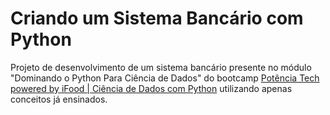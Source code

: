 # Criando um Sistema Bancário com Python

Projeto de desenvolvimento de um sistema bancário presente no módulo "Dominando o Python Para Ciência de Dados" do bootcamp [Potência Tech powered by iFood | Ciência de Dados com Python](https://www.dio.me/bootcamp/potencia-tech-powered-ifood-ciencias-de-dados-com-python) utilizando apenas conceitos já ensinados.
